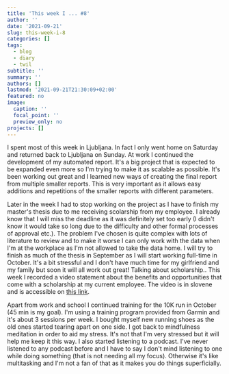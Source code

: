 ```yaml
---
title: 'This week I ... #8'
author: ''
date: '2021-09-21'
slug: this-week-i-8
categories: []
tags:
  - blog
  - diary
  - twil
subtitle: ''
summary: ''
authors: []
lastmod: '2021-09-21T21:30:09+02:00'
featured: no
image:
  caption: ''
  focal_point: ''
  preview_only: no
projects: []
---
```


I spent most of this week in Ljubljana. In fact I only went home on Saturday and returned back to Ljubljana on Sunday. At work I continued the development of my automated report. It's a big project that is expected to be expanded even more so I'm trying to make it as scalable as possible. It's been working out great and I learned new ways of creating the final report from multiple smaller reports. This is very important as it allows easy additions and repetitions of the smaller reports with different parameters.
<br>

Later in the week I had to stop working on the project as I have to finish my master's thesis due to me receiving scolarship from my employee. I already know that I will miss the deadline as it was definitely set too early (I didn't know it would take so long due to the difficulty and other formal processes of approval etc.). The problem I've chosen is quite complex with lots of literature to review and to make it worse I can only work with the data when I'm at the workplace as I'm not allowed to take the data home. I will try to finish as much of the thesis in September as I will start working full-time in October. It's a bit stressful and I don't have much time for my girlfriend and my family but soon it will all work out great!
Talking about scholarship.. This week I recorded a video statement about the benefits and opportunities that come with a scholarship at my current employee. The video is in slovene and is accessible on [this link](https://www.youtube.com/watch?v=Ek1YZu5grsQ).

Apart from work and school I continued training for the 10K run in October (45 min is my goal). I'm using a training program provided from Garmin and it's about 3 sessions per week. I bought myself new running shoes as the old ones started tearing apart on one side. I got back to mindfulness meditation in order to aid my stress. It's not that I'm very stressed but it will help me keep it this way. I also started listening to a podcast. I've never listened to any podcast before and I have to say I don't mind listening to one while doing something (that is not needing all my focus). Otherwise it's like multitasking and I'm not a fan of that as it makes you do things superficially. 